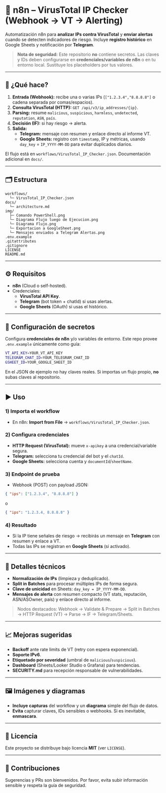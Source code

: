 # 🚨 n8n – VirusTotal IP Checker (Webhook → VT → Alerting)

Automatización n8n para **analizar IPs contra VirusTotal** y **enviar alertas** cuando se detecten indicadores de riesgo. Incluye **registro histórico** en Google Sheets y notificación por **Telegram**.

> **Nota de seguridad:** Este repositorio **no** contiene secretos. Las claves y IDs deben configurarse en **credenciales/variables de n8n** o en tu entorno local. Sustituye los placeholders por tus valores.

---

## 🧩 ¿Qué hace?

1. **Entrada (Webhook):** recibe una o varias IPs (`["1.2.3.4","8.8.8.8"]` o cadena separada por comas/espacios).
2. **Consulta VirusTotal (HTTP):** `GET /api/v3/ip_addresses/{ip}`.
3. **Parsing:** resume `malicious`, `suspicious`, `harmless`, `undetected`, `reputation`, `ASN`, `país`.
4. **Decisión (IF):** si hay riesgo → alerta.
5. **Salida:**
   - **Telegram:** mensaje con resumen y enlace directo al informe VT.
   - **Google Sheets:** registro con `timestamp`, IP y métricas, usando `day_key` = `IP_YYYY-MM-DD` para evitar duplicados diarios.

El flujo está en `workflows/VirusTotal_IP_Checker.json`. Documentación adicional en `docs/`.

---

## 🗂 Estructura

```
workflows/
  └─ VirusTotal_IP_Checker.json
docs/
  └─ architecture.md
img/
  ├─ Comando PowerShell.png      
  └─ Diagrama Flujo luego de Ejecucion.png
  └─ Diagrama Flujo.png
  └─ Exportacion a GoogleSheet.png
  └─ Mensajes enviados a Telegram Alertas.png  
.env.example
.gitattributes
.gitignore
LICENSE
README.md
```

---

## ⚙️ Requisitos

- **n8n** (Cloud o self-hosted).
- Credenciales:
  - **VirusTotal API Key**.
  - **Telegram** (bot token + chatId) si usas alertas.
  - **Google Sheets** (OAuth) si usas el histórico.

---

## 🔐 Configuración de secretos

Configura **credenciales de n8n** y/o variables de entorno. Este repo provee `.env.example` únicamente como guía:

```bash
VT_API_KEY=YOUR_VT_API_KEY
TELEGRAM_CHAT_ID=YOUR_TELEGRAM_CHAT_ID
GSHEET_ID=YOUR_GOOGLE_SHEET_ID
```

En el JSON de ejemplo no hay claves reales. Si importas un flujo propio, **no** subas claves al repositorio.

---

## ▶️ Uso

### 1) Importa el workflow
- En n8n: **Import from File** → `workflows/VirusTotal_IP_Checker.json`.

### 2) Configura credenciales
- **HTTP Request (VirusTotal):** mueve `x-apikey` a una credencial/variable segura.
- **Telegram:** selecciona tu credencial del bot y el `chatId`.
- **Google Sheets:** selecciona cuenta y `documentId`/`sheetName`.

### 3) Endpoint de prueba
- Webhook (POST) con payload JSON:
```json
{ "ips": ["1.2.3.4", "8.8.8.8"] }
```
o
```json
{ "ips": "1.2.3.4, 8.8.8.8" }
```

### 4) Resultado
- Si la IP tiene señales de riesgo → recibirás un mensaje en **Telegram** con resumen y enlace a VT.
- Todas las IPs se registran en **Google Sheets** (si activado).

---

## 🧠 Detalles técnicos

- **Normalización de IPs** (limpieza y deduplicado).
- **Split in Batches** para procesar múltiples IPs de forma segura.
- **Clave de unicidad** en Sheets: `day_key = IP_YYYY-MM-DD`.
- **Mensajes de alerta** con resumen compacto (VT stats, reputación, ASN/ASOwner, país) y enlace directo al informe.

> Nodos destacados: Webhook → Validate & Prepare → Split in Batches → HTTP Request (VT) → Parse → IF → Telegram/Sheets.

---

## 📈 Mejoras sugeridas

- **Backoff** ante rate limits de VT (retry con espera exponencial).
- **Soporte IPv6**.
- **Etiquetado por severidad** (umbral de `malicious`/`suspicious`).
- **Dashboard** (Sheets/Looker Studio o Grafana) para tendencias.
- **SECURITY.md** para recepción responsable de vulnerabilidades.

---

## 🖼 Imágenes y diagramas

- **Incluye capturas** del workflow y un **diagrama** simple del flujo de datos.
- **Evita** capturar claves, IDs sensibles o webhooks. Si es inevitable, **enmascara**.

---

## 📄 Licencia

Este proyecto se distribuye bajo licencia **MIT** (ver `LICENSE`).

---

## 🤝 Contribuciones

Sugerencias y PRs son bienvenidos. Por favor, evita subir información sensible y respeta la guía de seguridad.
